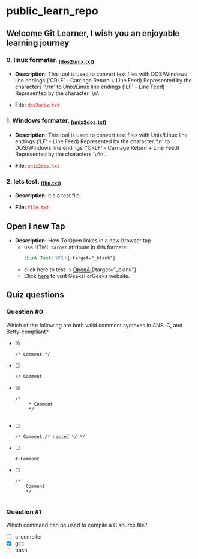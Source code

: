 # public_learn_repo 
## Welcome Git Learner, I wish you an enjoyable learning journey

### 0. linux formater. <sub>([dos2unix.txt](dos2unix.txt))</sub>
- **Description:** This tool is used to convert text files with DOS/Windows line endings ('CRLF' - Carriage Return + Line Feed) Represented by the characters '\r\n' to Unix/Linux line endings ('LF' - Line Feed) Represented by the character '\n'.

- **File:** <code style="background-color: #f9f2f4;"><span style="color:red;">dos2unix.txt</span></code>


### 1. Windows formater. <sub>([unix2dos.txt](unix2dos.txt))</sub>
- **Description:** This tool is used to convert text files with Unix/Linux line endings ('LF' - Line Feed) Represented by the character '\n' to DOS/Windows line endings ('CRLF' - Carriage Return + Line Feed) Represented by the characters '\r\n'.

- **File:** <code style="background-color: #f9f2f4;"><span style="color:red;">unix2dos.txt</span></code>

### 2. lets test. <sub>([file.txt](file.txt))</sub>
- **Description:** it's a test file.

- **File:** <code style="background-color: #f9f2f4;"><span style="color:red;">file.txt</span></code>



## Open i new Tap
- **Description:** How To Open linkes in a new browser tap
    - use HTML `target` attribute in this formate:
        ```md
        [Link Text](URL){:target="_blank"}
        ```
  - click here to test -> [OpenAI](https://openai.com){:target="_blank"}
  - Click <a href="https://www.geeksforgeeks.org/" target="_blank">here</a> to visit GeeksForGeeks website. 




## Quiz questions
### Question #0
Which of the following are both valid comment syntaxes in ANSI C, and Betty-compliant?
- [x] <pre><code>/* Comment */</code></pre>
- [ ] <pre><code>// Comment</code></pre>
- [x] <pre><code>/*
      &ensp;* Comment
      &ensp;*/
      </code></pre>
- [ ] <pre><code>/* Comment /* nested */ */</pre></code>
- [ ] <pre><code># Comment</pre></code>
- [ ] <pre><code>/*
      Comment
      */
      </pre></code>
### Question #1
Which command can be used to compile a C source file?
- [ ] c-compiler
- [x] gcc
- [ ] bash
